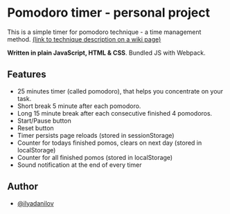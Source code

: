
# Pomodoro timer - personal project

This is a simple timer for pomodoro technique - a time management method. [(link to technique description on a wiki page)](https://en.wikipedia.org/wiki/Pomodoro_Technique)

**Written in plain JavaScript, HTML & CSS**.
Bundled JS with Webpack.


## Features

- 25 minutes timer (called pomodoro), that helps you concentrate on your task.
- Short break 5 minute after each pomodoro.
- Long 15 minute break after each consecutive finished 4 pomodoros.
- Start/Pause button
- Reset button
- Timer persists page reloads (stored in sessionStorage)
- Counter for todays finished pomos, clears on next day (stored in localStorage)
- Counter for all finished pomos (stored in localStorage)
- Sound notification at the end of every timer


## Author

- [@ilyadanilov](https://www.github.com/ilyadanilov)
